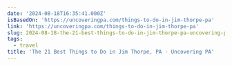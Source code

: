 ```yaml
---
date: '2024-08-18T16:35:41.000Z'
isBasedOn: 'https://uncoveringpa.com/things-to-do-in-jim-thorpe-pa'
link: 'https://uncoveringpa.com/things-to-do-in-jim-thorpe-pa'
slug: 2024-08-18-the-21-best-things-to-do-in-jim-thorpe-pa-uncovering-pa
tags:
  - travel
title: 'The 21 Best Things to Do in Jim Thorpe, PA - Uncovering PA'
---
```

 
